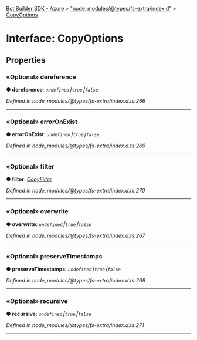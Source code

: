 [Bot Builder SDK - Azure](../README.md) > ["node_modules/@types/fs-extra/index.d"](../modules/_node_modules__types_fs_extra_index_d_.md) > [CopyOptions](../interfaces/_node_modules__types_fs_extra_index_d_.copyoptions.md)



# Interface: CopyOptions


## Properties
<a id="dereference"></a>

### «Optional» dereference

**●  dereference**:  *`undefined`⎮`true`⎮`false`* 

*Defined in node_modules/@types/fs-extra/index.d.ts:266*





___

<a id="erroronexist"></a>

### «Optional» errorOnExist

**●  errorOnExist**:  *`undefined`⎮`true`⎮`false`* 

*Defined in node_modules/@types/fs-extra/index.d.ts:269*





___

<a id="filter"></a>

### «Optional» filter

**●  filter**:  *[CopyFilter](../modules/_node_modules__types_fs_extra_index_d_.md#copyfilter)* 

*Defined in node_modules/@types/fs-extra/index.d.ts:270*





___

<a id="overwrite"></a>

### «Optional» overwrite

**●  overwrite**:  *`undefined`⎮`true`⎮`false`* 

*Defined in node_modules/@types/fs-extra/index.d.ts:267*





___

<a id="preservetimestamps"></a>

### «Optional» preserveTimestamps

**●  preserveTimestamps**:  *`undefined`⎮`true`⎮`false`* 

*Defined in node_modules/@types/fs-extra/index.d.ts:268*





___

<a id="recursive"></a>

### «Optional» recursive

**●  recursive**:  *`undefined`⎮`true`⎮`false`* 

*Defined in node_modules/@types/fs-extra/index.d.ts:271*





___


